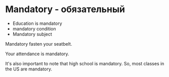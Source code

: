# Mandatory - обязательный




- Education is mandatory
- mandatory condition
- Mandatory subject

Mandatory fasten your seatbelt.

Your attendance is mandatory.

It's also important to note that high school is mandatory. So, most classes in the US are mandatory.